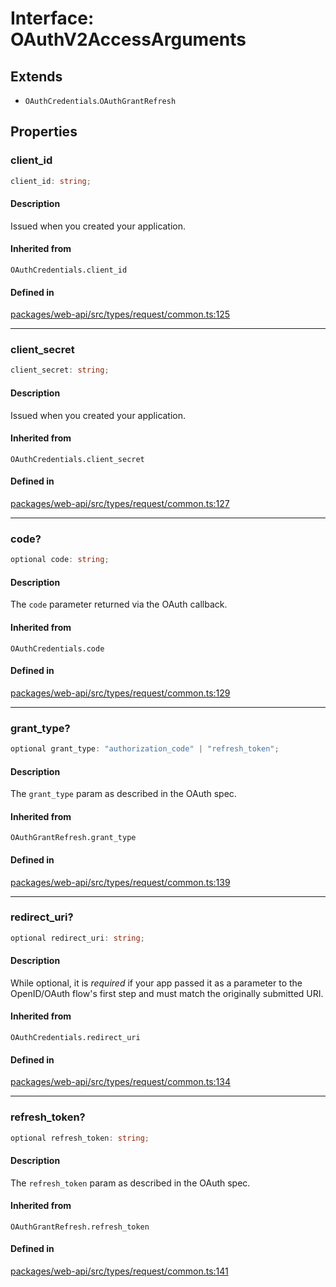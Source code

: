 # Interface: OAuthV2AccessArguments

## Extends

- `OAuthCredentials`.`OAuthGrantRefresh`

## Properties

### client\_id

```ts
client_id: string;
```

#### Description

Issued when you created your application.

#### Inherited from

`OAuthCredentials.client_id`

#### Defined in

[packages/web-api/src/types/request/common.ts:125](https://github.com/slackapi/node-slack-sdk/blob/7b348598b763c2b7545d1042b5f0429775cfa62c/packages/web-api/src/types/request/common.ts#L125)

***

### client\_secret

```ts
client_secret: string;
```

#### Description

Issued when you created your application.

#### Inherited from

`OAuthCredentials.client_secret`

#### Defined in

[packages/web-api/src/types/request/common.ts:127](https://github.com/slackapi/node-slack-sdk/blob/7b348598b763c2b7545d1042b5f0429775cfa62c/packages/web-api/src/types/request/common.ts#L127)

***

### code?

```ts
optional code: string;
```

#### Description

The `code` parameter returned via the OAuth callback.

#### Inherited from

`OAuthCredentials.code`

#### Defined in

[packages/web-api/src/types/request/common.ts:129](https://github.com/slackapi/node-slack-sdk/blob/7b348598b763c2b7545d1042b5f0429775cfa62c/packages/web-api/src/types/request/common.ts#L129)

***

### grant\_type?

```ts
optional grant_type: "authorization_code" | "refresh_token";
```

#### Description

The `grant_type` param as described in the OAuth spec.

#### Inherited from

`OAuthGrantRefresh.grant_type`

#### Defined in

[packages/web-api/src/types/request/common.ts:139](https://github.com/slackapi/node-slack-sdk/blob/7b348598b763c2b7545d1042b5f0429775cfa62c/packages/web-api/src/types/request/common.ts#L139)

***

### redirect\_uri?

```ts
optional redirect_uri: string;
```

#### Description

While optional, it is _required_ if your app passed it as a parameter to the OpenID/OAuth flow's
first step and must match the originally submitted URI.

#### Inherited from

`OAuthCredentials.redirect_uri`

#### Defined in

[packages/web-api/src/types/request/common.ts:134](https://github.com/slackapi/node-slack-sdk/blob/7b348598b763c2b7545d1042b5f0429775cfa62c/packages/web-api/src/types/request/common.ts#L134)

***

### refresh\_token?

```ts
optional refresh_token: string;
```

#### Description

The `refresh_token` param as described in the OAuth spec.

#### Inherited from

`OAuthGrantRefresh.refresh_token`

#### Defined in

[packages/web-api/src/types/request/common.ts:141](https://github.com/slackapi/node-slack-sdk/blob/7b348598b763c2b7545d1042b5f0429775cfa62c/packages/web-api/src/types/request/common.ts#L141)
